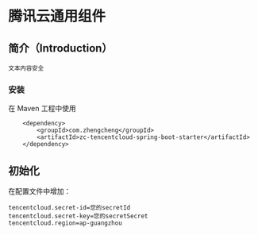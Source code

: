 # 腾讯云通用组件

## **简介**（Introduction）

`文本内容安全`

### **安装**

在 Maven 工程中使用

```
    <dependency>
        <groupId>com.zhengcheng</groupId>
        <artifactId>zc-tencentcloud-spring-boot-starter</artifactId>
    </dependency>
```

## 初始化

在配置文件中增加：

```
tencentcloud.secret-id=您的secretId
tencentcloud.secret-key=您的secretSecret
tencentcloud.region=ap-guangzhou
```

